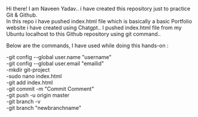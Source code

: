 Hi there! I am Naveen Yadav..
i have created this repository just to practice Git & Github.</br> 
In this repo i have pushed index.html file which is basically a basic Portfolio website i have created using Chatgpt..
I pushed index.html file from my Ubuntu localhost to this Github repository using git command..

Below are the commands, I have used while doing this hands-on :

-git config --global user.name "username"</br>
-git config --global user.email "emailid"</br>
-mkdir git-project</br>
-sudo nano index.html</br>
-git add index.html</br>
-git commit -m "Commit Comment"</br>
-git push -u origin master</br>
-git branch -v</br>
-git branch "newbranchname"</br>
